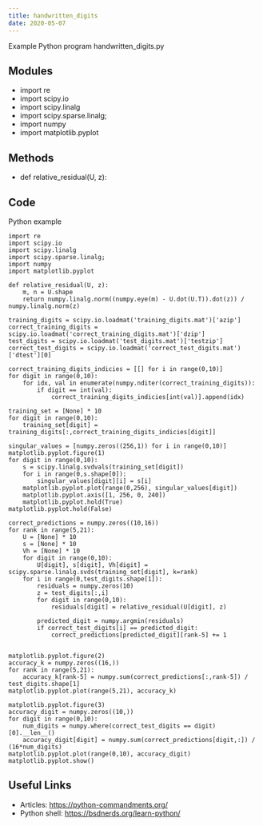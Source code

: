 ```yaml
---
title: handwritten_digits
date: 2020-05-07
---
```

Example Python program handwritten_digits.py

## Modules

* import re
* import scipy.io
* import scipy.linalg
* import scipy.sparse.linalg;
* import numpy
* import matplotlib.pyplot

## Methods

* def relative_residual(U, z):

## Code

Python example

    import re
    import scipy.io
    import scipy.linalg
    import scipy.sparse.linalg;
    import numpy
    import matplotlib.pyplot
    
    def relative_residual(U, z):
        m, n = U.shape
        return numpy.linalg.norm((numpy.eye(m) - U.dot(U.T)).dot(z)) / numpy.linalg.norm(z)
    
    training_digits = scipy.io.loadmat('training_digits.mat')['azip']
    correct_training_digits = scipy.io.loadmat('correct_training_digits.mat')['dzip']
    test_digits = scipy.io.loadmat('test_digits.mat')['testzip']
    correct_test_digits = scipy.io.loadmat('correct_test_digits.mat')['dtest'][0]
    
    correct_training_digits_indicies = [[] for i in range(0,10)]
    for digit in range(0,10):
        for idx, val in enumerate(numpy.nditer(correct_training_digits)):
            if digit == int(val):
                correct_training_digits_indicies[int(val)].append(idx)
    
    training_set = [None] * 10
    for digit in range(0,10):
        training_set[digit] = training_digits[:,correct_training_digits_indicies[digit]]
    
    singular_values = [numpy.zeros((256,1)) for i in range(0,10)]
    matplotlib.pyplot.figure(1)
    for digit in range(0,10):
        s = scipy.linalg.svdvals(training_set[digit])
        for i in range(0,s.shape[0]):
            singular_values[digit][i] = s[i]
        matplotlib.pyplot.plot(range(0,256), singular_values[digit])
        matplotlib.pyplot.axis([1, 256, 0, 240])
        matplotlib.pyplot.hold(True)
    matplotlib.pyplot.hold(False)
    
    correct_predictions = numpy.zeros((10,16))
    for rank in range(5,21):
        U = [None] * 10
        s = [None] * 10
        Vh = [None] * 10
        for digit in range(0,10):
            U[digit], s[digit], Vh[digit] = scipy.sparse.linalg.svds(training_set[digit], k=rank)
        for i in range(0,test_digits.shape[1]):
            residuals = numpy.zeros(10)
            z = test_digits[:,i]
            for digit in range(0,10):
                residuals[digit] = relative_residual(U[digit], z)
    
            predicted_digit = numpy.argmin(residuals)
            if correct_test_digits[i] == predicted_digit:
                correct_predictions[predicted_digit][rank-5] += 1
    
    
    matplotlib.pyplot.figure(2)
    accuracy_k = numpy.zeros((16,))
    for rank in range(5,21):
        accuracy_k[rank-5] = numpy.sum(correct_predictions[:,rank-5]) / test_digits.shape[1]
    matplotlib.pyplot.plot(range(5,21), accuracy_k)
    
    matplotlib.pyplot.figure(3)
    accuracy_digit = numpy.zeros((10,))
    for digit in range(0,10):
        num_digits = numpy.where(correct_test_digits == digit)[0].__len__()
        accuracy_digit[digit] = numpy.sum(correct_predictions[digit,:]) / (16*num_digits)
    matplotlib.pyplot.plot(range(0,10), accuracy_digit)
    matplotlib.pyplot.show()
    

## Useful Links

- Articles: https://python-commandments.org/
- Python shell: https://bsdnerds.org/learn-python/
